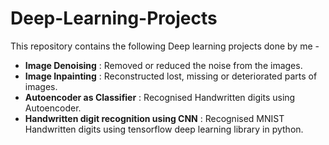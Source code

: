 # Deep-Learning-Projects
This repository contains the following Deep learning projects done by me - 
* **Image Denoising** : Removed or reduced the noise from the images.
* **Image Inpainting** : Reconstructed lost, missing or deteriorated parts of images.
* **Autoencoder as Classifier** : Recognised Handwritten digits using Autoencoder.
* **Handwritten digit recognition using CNN** : Recognised MNIST Handwritten digits using tensorflow deep learning library in python.
